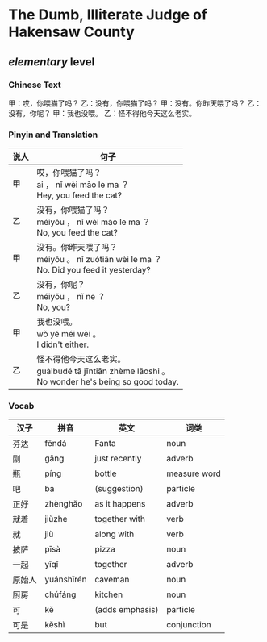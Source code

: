 # The Dumb, Illiterate Judge of Hakensaw County
## *elementary* level

### Chinese Text
甲：哎，你喂猫了吗？
乙：没有，你喂猫了吗？
甲：没有。你昨天喂了吗？
乙：没有，你呢？
甲：我也没喂。
乙：怪不得他今天这么老实。

### Pinyin and Translation
|说人|句子|
|----|----|
|甲|哎，你喂猫了吗？<br />ai ， nǐ wèi māo le ma ？<br />Hey, you feed the cat?|
|乙|没有，你喂猫了吗？<br />méiyǒu ， nǐ wèi māo le ma ？<br />No, you feed the cat?|
|甲|没有。你昨天喂了吗？<br />méiyǒu 。 nǐ zuótiān wèi le ma ？<br />No. Did you feed it yesterday?|
|乙|没有，你呢？<br />méiyǒu ， nǐ ne ？<br />No, you?|
|甲|我也没喂。<br />wǒ yě méi wèi 。<br />I didn't either.|
|乙|怪不得他今天这么老实。<br />guàibudé tā jīntiān zhème lǎoshi 。<br />No wonder he's being so good today.|
### Vocab
|汉子|拼音|英文|词类|
|----|----|----|----|
|芬达|fēndá|Fanta|noun|
|刚|gāng|just recently|adverb|
|瓶|píng|bottle|measure word|
|吧|ba|(suggestion)|particle|
|正好|zhènghǎo|as it happens|adverb|
|就着|jiùzhe|together with|verb|
|就|jiù|along with|verb|
|披萨|pīsà|pizza|noun|
|一起|yīqǐ|together|adverb|
|原始人|yuánshǐrén|caveman|noun|
|厨房|chúfáng|kitchen|noun|
|可|kě|(adds emphasis)|particle|
|可是|kěshì|but|conjunction|